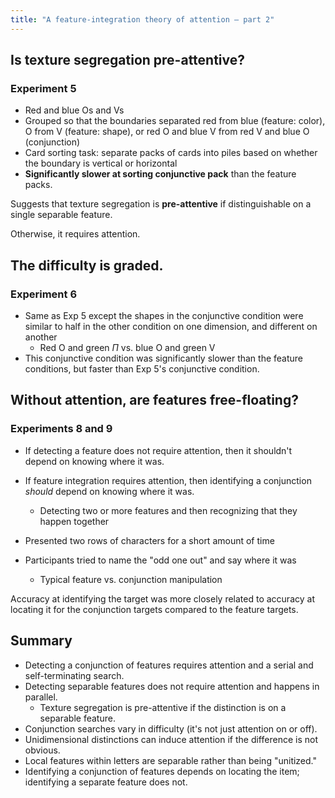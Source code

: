 ```yaml
---
title: "A feature-integration theory of attention — part 2"
---
```


## Is texture segregation pre-attentive?

### Experiment 5

* Red and blue Os and Vs
* Grouped so that the boundaries separated red from blue (feature: color),
  O from V (feature: shape), or red O and blue V from red V and blue O (conjunction)
* Card sorting task: separate packs of cards into piles based on whether the
  boundary is vertical or horizontal
* **Significantly slower at sorting conjunctive pack** than the feature packs.

Suggests that texture segregation is **pre-attentive** if distinguishable on a
single separable feature.

Otherwise, it requires attention.

## The difficulty is graded.

### Experiment 6

* Same as Exp 5 except the shapes in the conjunctive condition were similar to
  half in the other condition on one dimension, and different on another
    * Red O and green $\Pi$ vs. blue O and green V
* This conjunctive condition was significantly slower than the feature conditions,
  but faster than Exp 5's conjunctive condition.

## Without attention, are features free-floating?

### Experiments 8 and 9

* If detecting a feature does not require attention, then it shouldn't depend on
knowing where it was.
* If feature integration requires attention, then identifying a conjunction *should*
depend on knowing where it was.
    * Detecting two or more features and then recognizing that they happen together

* Presented two rows of characters for a short amount of time
* Participants tried to name the "odd one out" and say where it was
    * Typical feature vs. conjunction manipulation

Accuracy at identifying the target was more closely related to accuracy at
locating it for the conjunction targets compared to the feature targets.

## Summary

* Detecting a conjunction of features requires attention and a serial and self-terminating search.
* Detecting separable features does not require attention and happens in parallel.
    * Texture segregation is pre-attentive if the distinction is on a separable feature.
* Conjunction searches vary in difficulty (it's not just attention on or off).
* Unidimensional distinctions can induce attention if the difference is not obvious.
* Local features within letters are separable rather than being "unitized."
* Identifying a conjunction of features depends on locating the item; identifying
    a separate feature does not.

